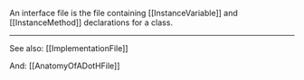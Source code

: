 

An interface file is the file containing [[InstanceVariable]] and [[InstanceMethod]] declarations for a class.

----
See also: [[ImplementationFile]]

And: [[AnatomyOfADotHFile]]
